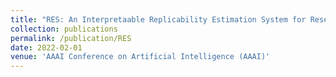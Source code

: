 ```yaml
---
title: "RES: An Interpretaable Replicability Estimation System for Research Articles"
collection: publications
permalink: /publication/RES
date: 2022-02-01
venue: 'AAAI Conference on Artificial Intelligence (AAAI)'
---
```

